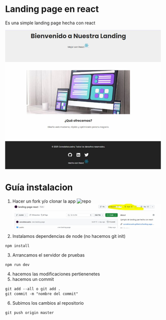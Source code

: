 # Landing page en react
Es una simple landing page hecha con react

![pantallazo app](./capturas/landingpage.jpg)

# Guía instalacion
1. Hacer un fork y/o clonar la app ![repo](https://github.com/canodelacuadra/landing-page-react.git)
![fork](./capturas/fork.jpg)


2. Instalamos dependencias de node (no hacemos git init)
```shell
npm install
```

3. Arrancamos el servidor de pruebas
```shell
npm run dev
```

4. hacemos las modificaciones pertienenetes 
5.  hacemos un commit
```shell
git add --all o git add .
git commit -m "nombre del commit"
```
6. Subimos los cambios al repositorio

```shell
git push origin master
```